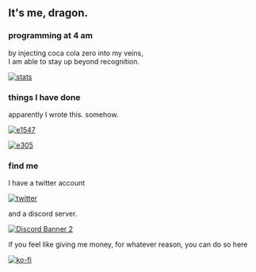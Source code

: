 ## It's me, dragon.

### programming at 4 am
by injecting coca cola zero into my veins,  
I am able to stay up beyond recognition.

[![stats](https://github-readme-stats.vercel.app/api?username=clragon&theme=radical)](https://github.com/anuraghazra/github-readme-stats)

### things I have done

apparently I wrote this. somehow.

[![e1547](https://github-readme-stats.vercel.app/api/pin/?username=clragon&repo=e1547&theme=radical)](https://github.com/clragon/e1547)

[![e305](https://github-readme-stats.vercel.app/api/pin/?username=clragon&repo=e305&theme=radical)](https://github.com/clragon/e305)

### find me

I have a twitter account

[![twitter](https://img.shields.io/badge/-Twitter-lightblue?style=for-the-badge&logo=twitter)](https://twitter.com/clragonite)  

and a discord server.

[![Discord Banner 2](https://discordapp.com/api/guilds/763321712766877727/widget.png?style=banner2)](https://discord.gg/MRwKGqfmUz)

if you feel like giving me money, for whatever reason, you can do so here

[![ko-fi](https://ko-fi.com/img/githubbutton_sm.svg)](https://ko-fi.com/Q5Q22W6FW)
